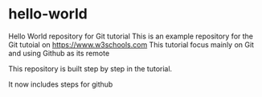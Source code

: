 # hello-world
Hello World repository for Git tutorial
This is an example repository for the Git tutoial on https://www.w3schools.com
This tutorial focus mainly on Git and using Github as its remote 

This repository is built step by step in the tutorial.

It now includes steps for github
